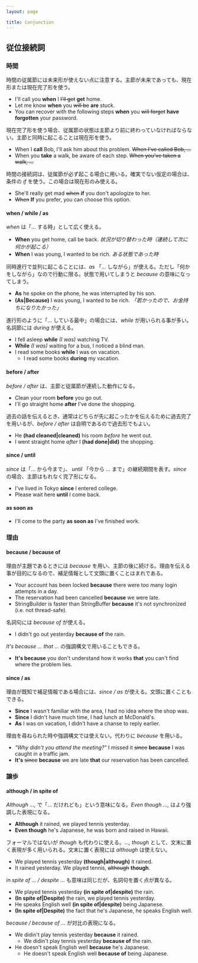 ```yaml
---
layout: page

title: Conjunction
---
```


## 従位接続詞

### 時間

時間の従属節には未来形が使えない点に注意する。主節が未来であっても、現在形または現在完了形を使う。

* I'll call you __when__ I <del>I'll get</del> __get__ home.
* Let me know __when__ you <del>will be</del> __are__ stuck.
* You can recover with the following steps __when__ you <del>will forget</del> __have forgotten__ your password.

現在完了形を使う場合、従属節の状態は主節より前に終わっていなければならない。主節と同時に起こることは現在形を使う。

* When I __call__ Bob, I'll ask him about this problem. <del>When I've called Bob, ...</del>
* When you __take__ a walk, be aware of each step. <del>When you've taken a walk, ...</del>

時間の接続詞は、従属節が必ず起こる場合に用いる。確実でない仮定の場合は、条件の _if_ を使う。この場合は現在形のみ使える。

* She'll really get mad <del>when</del> __if__ you don't apologize to her.
* <del>When</del> __If__ you prefer, you can choose this option.

#### when / while / as

_when_ は「... する時」として広く使える。

* __When__ you get home, call be back. _状況が切り替わった時（連続して次に何かが起こる）_
* __When__ I was young, I wanted to be rich. _ある状態であった時_

同時進行で並列に起こることには、_as_ 「... しながら」が使える。ただし「何かをしながら」なので行動に限る。状態で用いてしまうと _because_ の意味になってしまう。

* __As__ he spoke on the phone, he was interrupted by his son.
* __(As|Because)__ I was young, I wanted to be rich. _「若かったので、お金持ちになりたかった」_

進行形のように「... している最中」の場合には、_while_ が用いられる事が多い。名詞節には _during_ が使える。

* I fell asleep __while__ _(I was)_ watching TV.
* __While__ _(I was)_ waiting for a bus, I noticed a blind man.
* I read some books __while__ I was on vacation.
  * I read some books __during__ my vacation.

#### before / after

_before / after_ は、主節と従属節が連続した動作になる。

* Clean your room __before__ you go out.
* I'll go straight home __after__ I've done the shopping.

過去の話を伝えるとき、通常はどちらが先に起こったかを伝えるために過去完了を用いるが、_before / after_ は自明であるので過去形でもよい。

* He __(had cleaned|cleaned)__ his room _before_ he went out.
* I went straight home _after_ I __(had done|did)__ the shopping.

#### since / until

_since_ は「... から今まで」、 _until_ 「今から ... まで」の継続期間を表す。_since_ の場合、主節はもれなく完了形になる。

* I've lived in Tokyo __since__ I entered college.
* Please wait here __until__ I come back.

#### as soon as

* I'll come to the party __as soon as__ I've finished work.

### 理由

#### because / because of

理由が主題であるときには _because_ を用い、主節の後に続ける。理由を伝える事が目的になるので、補足情報として文頭に置くことはまれである。

* Your account has been locked __because__ there were too many login attempts in a day.
* The reservation had been cancelled __because__ we were late.
* StringBuilder is faster than StringBuffer __because__ it's not synchronized (i.e. not thread-safe).

名詞句には _because of_ が使える。

* I didn't go out yesterday __because of__ the rain.

_It's because ... that ..._ の強調構文で用いることもできる。

* __It's because__ you don't understand how it works __that__ you can't find where the problem lies.

#### since / as

理由が既知で補足情報である場合には、_since / as_ が使える。文頭に置くこともできる。

* __Since__ I wasn't familiar with the area, I had no idea where the shop was.
* __Since__ I didn't have much time, I had lunch at McDonald's.
* __As__ I was on vacation, I didn't have a chanse to reply earlier.

理由を尋ねられた時や強調構文では使えない。代わりに _because_ を用いる。

* _"Why didn't you attend the meeting?"_ I missed it <del>since</del> __because__ I was caught in a traffic jam.
* __It's__ <del>since</del> __because__ we are late __that__ our reservation has been cancelled.

### 譲歩

#### although / in spite of

_Although ...,_ で「... だけれども」という意味になる。_Even though ...,_ はより強調した表現になる。

* __Although__ it rained, we played tennis yesterday.
* __Even though__ he's Japanese, he was born and raised in Hawaii.

フォーマルではないが _though_ も代わりに使える。_..., though_ として、文末に置く表現が多く用いられる。文末に置く表現には _although_ は使えない。

* We played tennis yesterday __(though|although)__ it rained.
* It rained yesterday. We played tennis, <del>although</del> __though__.

_in spite of ... / despite ..._ も意味は同じだが、名詞句を置く点が異なる。

* We played tennis yesterday __(in spite of|despite)__ the rain.
* __(In spite of|Despite)__ the rain, we played tennis yesterday.
* He speaks English well __(in spite of|despite)__ being Japanese.
* __(In spite of|Despite)__ the fact that he's Japanese, he speaks English well.

_because / because of ..._ が対比の表現になる。

* We didin't play tennis yesterday __because__ it rained.
  * We didin't play tennis yesterday __because of__ the rain.
* He doesn't speak English well __because__ he's Japanese.
  * He doesn't speak English well __because of__ being Japanese.


